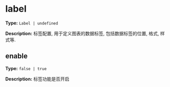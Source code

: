 # label

**Type:** `Label | undefined`

**Description:**
标签配置, 用于定义图表的数据标签, 包括数据标签的位置, 格式, 样式等.


## enable

**Type:** `false | true`

**Description:**
标签功能是否开启

